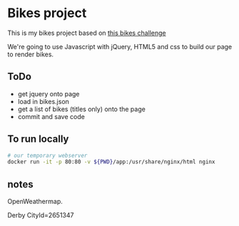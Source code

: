 # Bikes project

This is my bikes project based on [this bikes challenge](https://github.com/jujhars13/dev-test-frontend)

We're going to use Javascript with jQuery, HTML5 and css to build our page to render bikes.

## ToDo

- get jquery onto page
- load in bikes.json
- get a list of bikes (titles only) onto the page
- commit and save code


## To run locally

```bash
# our temporary webserver
docker run -it -p 80:80 -v ${PWD}/app:/usr/share/nginx/html nginx
```


## notes

OpenWeathermap.

Derby CityId=2651347